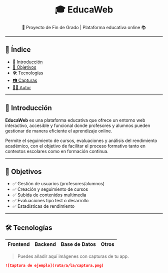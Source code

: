 <h1 align="center">🎓 EducaWeb</h1>

<p align="center">
  🚀 Proyecto de Fin de Grado | Plataforma educativa online 📚
</p>

<hr />

## 📌 Índice

- [📖 Introducción](#-introducción)
- [🎯 Objetivos](#-objetivos)
- [🛠️ Tecnologías](#-tecnologías)
- [📷 Capturas](#-capturas)
- [👨‍💻 Autor](#-autor)

---

## 📖 Introducción

**EducaWeb** es una plataforma educativa que ofrece un entorno web interactivo, accesible y funcional donde profesores y alumnos pueden gestionar de manera eficiente el aprendizaje online. 

Permite el seguimiento de cursos, evaluaciones y análisis del rendimiento académico, con el objetivo de facilitar el proceso formativo tanto en contextos escolares como en formación continua.

---

## 🎯 Objetivos

- ✅ Gestión de usuarios (profesores/alumnos)
- ✅ Creación y seguimiento de cursos
- ✅ Subida de contenidos multimedia
- ✅ Evaluaciones tipo test o desarrollo
- ✅ Estadísticas de rendimiento

---

## 🛠️ Tecnologías

| Frontend        | Backend         | Base de Datos  | Otros         |
|----------------|-----------------|----------------|----------------|



> Puedes añadir aquí imágenes con capturas de tu app.

```markdown
![Captura de ejemplo](ruta/a/la/captura.png)
